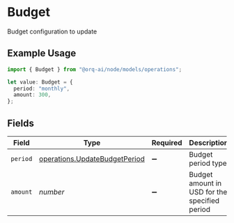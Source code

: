 # Budget

Budget configuration to update

## Example Usage

```typescript
import { Budget } from "@orq-ai/node/models/operations";

let value: Budget = {
  period: "monthly",
  amount: 300,
};
```

## Fields

| Field                                                                          | Type                                                                           | Required                                                                       | Description                                                                    | Example                                                                        |
| ------------------------------------------------------------------------------ | ------------------------------------------------------------------------------ | ------------------------------------------------------------------------------ | ------------------------------------------------------------------------------ | ------------------------------------------------------------------------------ |
| `period`                                                                       | [operations.UpdateBudgetPeriod](../../models/operations/updatebudgetperiod.md) | :heavy_minus_sign:                                                             | Budget period type                                                             | monthly                                                                        |
| `amount`                                                                       | *number*                                                                       | :heavy_minus_sign:                                                             | Budget amount in USD for the specified period                                  | 300                                                                            |